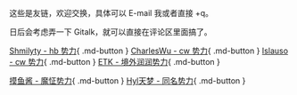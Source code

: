 
这些是友链，欢迎交换，具体可以 E-mail 我或者直接 +q。

日后会考虑弄一下 Gitalk，就可以直接在评论区里面搞了。

[Shmilyty - hb 势力](https://shmilyty.cf/){ .md-button } [CharlesWu - cw 势力](https://charleswu.site/){ .md-button } [Islauso - cw 势力](https://www.azusemisa.top/){ .md-button } [ETK - 境外润润势力](https://yifank.github.io/){ .md-button } 

[摸鱼酱 - 魔怔势力](https://www.moyujiang.com){ .md-button } [Hyl天梦 - 同名势力](https://hyltianmeng.github.io){ .md-button }